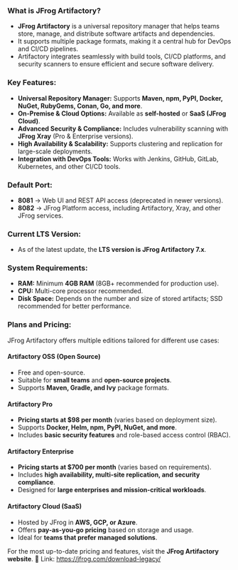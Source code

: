 
### What is JFrog Artifactory?  
- **JFrog Artifactory** is a universal repository manager that helps teams store, manage, and distribute software artifacts and dependencies.  
- It supports multiple package formats, making it a central hub for DevOps and CI/CD pipelines.  
- Artifactory integrates seamlessly with build tools, CI/CD platforms, and security scanners to ensure efficient and secure software delivery.  

### Key Features:  
- **Universal Repository Manager:** Supports **Maven, npm, PyPI, Docker, NuGet, RubyGems, Conan, Go, and more**.  
- **On-Premise & Cloud Options:** Available as **self-hosted** or **SaaS (JFrog Cloud)**.  
- **Advanced Security & Compliance:** Includes vulnerability scanning with **JFrog Xray** (Pro & Enterprise versions).  
- **High Availability & Scalability:** Supports clustering and replication for large-scale deployments.  
- **Integration with DevOps Tools:** Works with Jenkins, GitHub, GitLab, Kubernetes, and other CI/CD tools.  

### Default Port:  
- **8081** → Web UI and REST API access (deprecated in newer versions).  
- **8082** → JFrog Platform access, including Artifactory, Xray, and other JFrog services.   

### Current LTS Version:  
- As of the latest update, the **LTS version is JFrog Artifactory 7.x**.  

### System Requirements:  
- **RAM:** Minimum **4GB RAM** (8GB+ recommended for production use).  
- **CPU:** Multi-core processor recommended.  
- **Disk Space:** Depends on the number and size of stored artifacts; SSD recommended for better performance.  

### Plans and Pricing:  
JFrog Artifactory offers multiple editions tailored for different use cases:  

#### **Artifactory OSS (Open Source)**  
- Free and open-source.  
- Suitable for **small teams** and **open-source projects**.  
- Supports **Maven, Gradle, and Ivy** package formats.  

#### **Artifactory Pro**  
- **Pricing starts at $98 per month** (varies based on deployment size).  
- Supports **Docker, Helm, npm, PyPI, NuGet, and more**.  
- Includes **basic security features** and role-based access control (RBAC).  

#### **Artifactory Enterprise**  
- **Pricing starts at $700 per month** (varies based on requirements).  
- Includes **high availability, multi-site replication, and security compliance**.  
- Designed for **large enterprises and mission-critical workloads**.  

#### **Artifactory Cloud (SaaS)**  
- Hosted by JFrog in **AWS, GCP, or Azure**.  
- Offers **pay-as-you-go pricing** based on storage and usage.  
- Ideal for **teams that prefer managed solutions**.  

For the most up-to-date pricing and features, visit the **JFrog Artifactory website**. 🚀
Link: https://jfrog.com/download-legacy/

